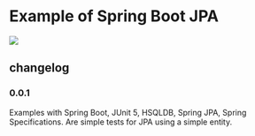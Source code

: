 # Example of Spring Boot JPA

<a href='https://travis-ci.org/gepp81/examples/builds/'><img src='https://travis-ci.org/gepp81/examples.svg?branch=master'></a>

## changelog

### 0.0.1

Examples with Spring Boot, JUnit 5, HSQLDB, Spring JPA, Spring Specifications.
Are simple tests for JPA using a simple entity.
